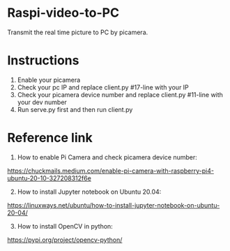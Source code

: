 # Raspi-video-to-PC
Transmit the real time picture to PC by picamera. 

# Instructions
1. Enable your picamera
2. Check your pc IP and replace client.py #17-line with your IP
3. Check your picamera device number and replace client.py #11-line with your dev number
4. Run serve.py first and then run client.py

# Reference link
1. How to enable Pi Camera and check picamera device number:

https://chuckmails.medium.com/enable-pi-camera-with-raspberry-pi4-ubuntu-20-10-327208312f6e

2. How to install Jupyter notebook on Ubuntu 20.04:

https://linuxways.net/ubuntu/how-to-install-jupyter-notebook-on-ubuntu-20-04/

3. How to install OpenCV in python:

https://pypi.org/project/opencv-python/



